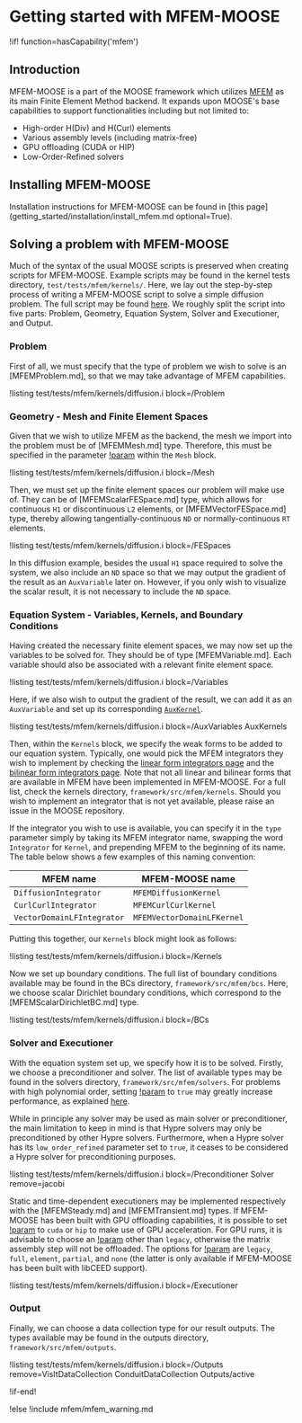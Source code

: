 # Getting started with MFEM-MOOSE

!if! function=hasCapability('mfem')

## Introduction

MFEM-MOOSE is a part of the MOOSE framework which utilizes [MFEM](https://mfem.org) as its main Finite Element Method backend. It expands upon MOOSE's base capabilities to support functionalities including but not limited to:

- High-order H(Div) and H(Curl) elements
- Various assembly levels (including matrix-free)
- GPU offloading (CUDA or HIP)
- Low-Order-Refined solvers


## Installing MFEM-MOOSE

Installation instructions for MFEM-MOOSE can be found in [this page](getting_started/installation/install_mfem.md optional=True).

## Solving a problem with MFEM-MOOSE

Much of the syntax of the usual MOOSE scripts is preserved when creating scripts for MFEM-MOOSE. Example scripts may be found in the kernel tests directory, `test/tests/mfem/kernels/`. Here, we lay out the step-by-step process of writing a MFEM-MOOSE script to solve a simple diffusion problem. The full script may be found [here](/test/tests/mfem/kernels/diffusion.i). We roughly split the script into five parts: Problem, Geometry, Equation System, Solver and Executioner, and Output.

### Problem

First of all, we must specify that the type of problem we wish to solve is an [MFEMProblem.md], so that we may take advantage of MFEM capabilities.

!listing test/tests/mfem/kernels/diffusion.i block=/Problem

### Geometry - Mesh and Finite Element Spaces

Given that we wish to utilize MFEM as the backend, the mesh we import into the problem must be of [MFEMMesh.md] type. Therefore, this must be specified in the parameter [!param](/Mesh/type) within the `Mesh` block.

!listing test/tests/mfem/kernels/diffusion.i block=/Mesh

Then, we must set up the finite element spaces our problem will make use of. They can be of [MFEMScalarFESpace.md] type, which allows for continuous `H1` or discontinuous `L2` elements, or [MFEMVectorFESpace.md] type, thereby allowing tangentially-continuous `ND` or normally-continuous `RT` elements.

!listing test/tests/mfem/kernels/diffusion.i block=/FESpaces

In this diffusion example, besides the usual `H1` space required to solve the system, we also include an `ND` space so that we may output the gradient of the result as an `AuxVariable` later on. However, if you only wish to visualize the scalar result, it is not necessary to include the `ND` space.

### Equation System - Variables, Kernels, and Boundary Conditions

Having created the necessary finite element spaces, we may now set up the variables to be solved for. They should be of type [MFEMVariable.md]. Each variable should also be associated with a relevant finite element space.

!listing test/tests/mfem/kernels/diffusion.i block=/Variables

Here, if we also wish to output the gradient of the result, we can add it as an `AuxVariable` and set up its corresponding [`AuxKernel`](MFEMAuxKernel.md).

!listing test/tests/mfem/kernels/diffusion.i block=/AuxVariables AuxKernels

Then, within the `Kernels` block, we specify the weak forms to be added to our equation system. Typically, one would pick the MFEM integrators they wish to implement by checking the [linear form integrators page](https://mfem.org/lininteg/) and the [bilinear form integrators page](https://mfem.org/bilininteg/). Note that not all linear and bilinear forms that are available in MFEM have been implemented in MFEM-MOOSE. For a full list, check the kernels directory, `framework/src/mfem/kernels`. Should you wish to implement an integrator that is not yet available, please raise an issue in the MOOSE repository.

If the integrator you wish to use is available, you can specify it in the `type` parameter simply by taking its MFEM integrator name, swapping the word `Integrator` for `Kernel`, and prepending MFEM to the beginning of its name. The table below shows a few examples of this naming convention:

| MFEM name      | MFEM-MOOSE name      |
| ------------- | ------------- |
| `DiffusionIntegrator` | `MFEMDiffusionKernel` |
| `CurlCurlIntegrator` | `MFEMCurlCurlKernel` |
| `VectorDomainLFIntegrator` | `MFEMVectorDomainLFKernel` |

Putting this together, our `Kernels` block might look as follows:

!listing test/tests/mfem/kernels/diffusion.i block=/Kernels

Now we set up boundary conditions. The full list of boundary conditions available may be found in the BCs directory, `framework/src/mfem/bcs`. Here, we choose scalar Dirichlet boundary conditions, which correspond to the [MFEMScalarDirichletBC.md] type.

!listing test/tests/mfem/kernels/diffusion.i block=/BCs

### Solver and Executioner

With the equation system set up, we specify how it is to be solved. Firstly, we choose a preconditioner and solver. The list of available types may be found in the solvers directory, `framework/src/mfem/solvers`. For problems with high polynomial order, setting [!param](/Solver/MFEMHypreGMRES/low_order_refined) to `true` may greatly increase performance, as explained [here](MFEMSolverBase.md).

While in principle any solver may be used as main solver or preconditioner, the main limitation to keep in mind is that Hypre solvers may only be preconditioned by other Hypre solvers. Furthermore, when a Hypre solver has its `low_order_refined` parameter set to `true`, it ceases to be considered a Hypre solver for preconditioning purposes.

!listing test/tests/mfem/kernels/diffusion.i block=/Preconditioner Solver remove=jacobi

Static and time-dependent executioners may be implemented respectively with the [MFEMSteady.md] and [MFEMTransient.md] types. If MFEM-MOOSE has been built with GPU offloading capabilities, it is possible to set [!param](/Executioner/MFEMSteady/device) to `cuda` or `hip` to make use of GPU acceleration. For GPU runs, it is advisable to choose an [!param](/Executioner/MFEMSteady/assembly_level) other than `legacy`, otherwise the matrix assembly step will not be offloaded. The options for [!param](/Executioner/MFEMSteady/assembly_level) are `legacy`, `full`, `element`, `partial`, and `none` (the latter is only available if MFEM-MOOSE has been built with libCEED support).

!listing test/tests/mfem/kernels/diffusion.i block=/Executioner

### Output

Finally, we can choose a data collection type for our result outputs. The types available may be found in the outputs directory, `framework/src/mfem/outputs`.

!listing test/tests/mfem/kernels/diffusion.i block=/Outputs remove=VisItDataCollection ConduitDataCollection Outputs/active

!if-end!

!else
!include mfem/mfem_warning.md
